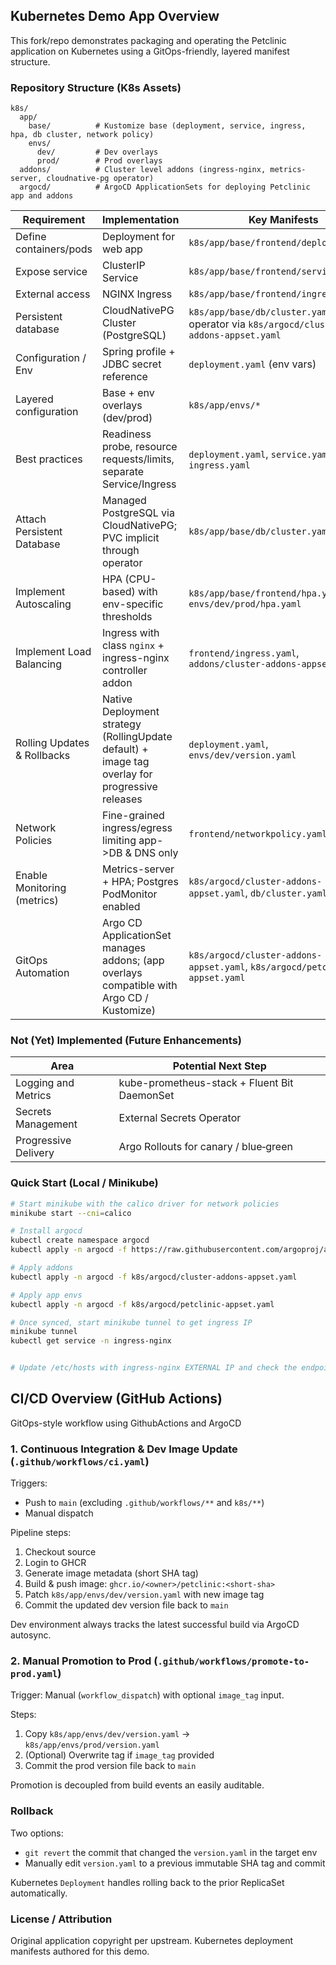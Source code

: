 ## Kubernetes Demo App Overview

This fork/repo demonstrates packaging and operating the Petclinic application on Kubernetes using a GitOps-friendly, layered manifest structure.

### Repository Structure (K8s Assets)
```
k8s/
  app/
    base/          # Kustomize base (deployment, service, ingress, hpa, db cluster, network policy)
    envs/
      dev/         # Dev overlays 
      prod/        # Prod overlays
  addons/          # Cluster level addons (ingress-nginx, metrics-server, cloudnative-pg operator)
  argocd/          # ArgoCD ApplicationSets for deploying Petclinic app and addons
```

| Requirement | Implementation | Key Manifests |
|-------------|----------------|---------------|
| Define containers/pods | Deployment for web app | `k8s/app/base/frontend/deployment.yaml` |
| Expose service | ClusterIP Service | `k8s/app/base/frontend/service.yaml` |
| External access | NGINX Ingress | `k8s/app/base/frontend/ingress.yaml` |
| Persistent database | CloudNativePG Cluster (PostgreSQL) | `k8s/app/base/db/cluster.yaml` + operator via `k8s/argocd/cluster-addons-appset.yaml` |
| Configuration / Env | Spring profile + JDBC secret reference | `deployment.yaml` (env vars) |
| Layered configuration | Base + env overlays (dev/prod) | `k8s/app/envs/*` |
| Best practices | Readiness probe, resource requests/limits, separate Service/Ingress | `deployment.yaml`, `service.yaml`, `ingress.yaml` |
| Attach Persistent Database | Managed PostgreSQL via CloudNativePG; PVC implicit through operator | `k8s/app/base/db/cluster.yaml` |
| Implement Autoscaling | HPA (CPU-based) with env-specific thresholds | `k8s/app/base/frontend/hpa.yaml`, `envs/dev/prod/hpa.yaml` |
| Implement Load Balancing | Ingress with class `nginx` + ingress-nginx controller addon | `frontend/ingress.yaml`, `addons/cluster-addons-appset.yaml` |
| Rolling Updates & Rollbacks | Native Deployment strategy (RollingUpdate default) + image tag overlay for progressive releases | `deployment.yaml`, `envs/dev/version.yaml` |
| Network Policies | Fine-grained ingress/egress limiting app->DB & DNS only | `frontend/networkpolicy.yaml` |
| Enable Monitoring (metrics) | Metrics-server + HPA; Postgres PodMonitor enabled | `k8s/argocd/cluster-addons-appset.yaml`, `db/cluster.yaml` |
| GitOps Automation | Argo CD ApplicationSet manages addons; (app overlays compatible with Argo CD / Kustomize) | `k8s/argocd/cluster-addons-appset.yaml`, `k8s/argocd/petclinic-appset.yaml` |

### Not (Yet) Implemented (Future Enhancements)
| Area | Potential Next Step |
|------|---------------------|
| Logging and Metrics | kube-prometheus-stack + Fluent Bit DaemonSet |
| Secrets Management | External Secrets Operator |
| Progressive Delivery | Argo Rollouts for canary / blue‑green |


### Quick Start (Local / Minikube)
```bash
# Start minikube with the calico driver for network policies 
minikube start --cni=calico

# Install argocd
kubectl create namespace argocd
kubectl apply -n argocd -f https://raw.githubusercontent.com/argoproj/argo-cd/stable/manifests/install.yaml

# Apply addons
kubectl apply -n argocd -f k8s/argocd/cluster-addons-appset.yaml

# Apply app envs
kubectl apply -n argocd -f k8s/argocd/petclinic-appset.yaml

# Once synced, start minikube tunnel to get ingress IP
minikube tunnel
kubectl get service -n ingress-nginx


# Update /etc/hosts with ingress-nginx EXTERNAL IP and check the endpoint

```


## CI/CD Overview (GitHub Actions)

GitOps-style workflow using GithubActions and ArgoCD

### 1. Continuous Integration & Dev Image Update (`.github/workflows/ci.yaml`)
Triggers:
- Push to `main` (excluding `.github/workflows/**` and `k8s/**`)
- Manual dispatch

Pipeline steps:
1. Checkout source
2. Login to GHCR
3. Generate image metadata (short SHA tag)  
4. Build & push image: `ghcr.io/<owner>/petclinic:<short-sha>`
5. Patch `k8s/app/envs/dev/version.yaml` with new image tag
6. Commit the updated dev version file back to `main`

 Dev environment always tracks the latest successful build via ArgoCD autosync.

### 2. Manual Promotion to Prod (`.github/workflows/promote-to-prod.yaml`)
Trigger: Manual (`workflow_dispatch`) with optional `image_tag` input.

Steps:
1. Copy `k8s/app/envs/dev/version.yaml` → `k8s/app/envs/prod/version.yaml`
2. (Optional) Overwrite tag if `image_tag` provided
3. Commit the prod version file back to `main`

Promotion is decoupled from build events an easily auditable.

### Rollback
Two options:
- `git revert` the commit that changed the `version.yaml` in the target env
- Manually edit `version.yaml` to a previous immutable SHA tag and commit

Kubernetes `Deployment` handles rolling back to the prior ReplicaSet automatically.

### License / Attribution
Original application copyright per upstream. Kubernetes deployment manifests authored for this demo.
